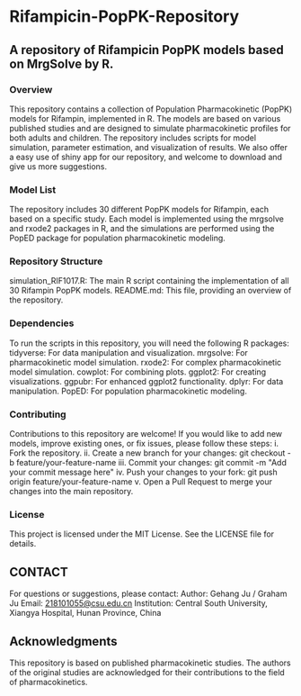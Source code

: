 # Rifampicin-PopPK-Repository
## A repository of Rifampicin PopPK models based on MrgSolve by R.
### Overview
This repository contains a collection of Population Pharmacokinetic (PopPK) models for Rifampin, implemented in R. The models are based on various published studies and are designed to simulate pharmacokinetic profiles for both adults and children. The repository includes scripts for model simulation, parameter estimation, and visualization of results. We also offer a easy use of shiny app for our repository, and welcome to download and give us more suggestions.

### Model List
The repository includes 30 different PopPK models for Rifampin, each based on a specific study. Each model is implemented using the mrgsolve and rxode2 packages in R, and the simulations are performed using the PopED package for population pharmacokinetic modeling.

### Repository Structure
simulation_RIF1017.R: The main R script containing the implementation of all 30 Rifampin PopPK models.
README.md: This file, providing an overview of the repository.

### Dependencies
To run the scripts in this repository, you will need the following R packages:
tidyverse: For data manipulation and visualization.
mrgsolve: For pharmacokinetic model simulation.
rxode2: For complex pharmacokinetic model simulation.
cowplot: For combining plots.
ggplot2: For creating visualizations.
ggpubr: For enhanced ggplot2 functionality.
dplyr: For data manipulation.
PopED: For population pharmacokinetic modeling.

### Contributing
Contributions to this repository are welcome! If you would like to add new models, improve existing ones, or fix issues, please follow these steps:
i. Fork the repository.
ii. Create a new branch for your changes: git checkout -b feature/your-feature-name
iii. Commit your changes: git commit -m "Add your commit message here"
iv. Push your changes to your fork: git push origin feature/your-feature-name
v. Open a Pull Request to merge your changes into the main repository.

### License
This project is licensed under the MIT License. See the LICENSE file for details.

## CONTACT
For questions or suggestions, please contact:
Author: Gehang Ju / Graham Ju
Email: 218101055@csu.edu.cn
Institution: Central South University, Xiangya Hospital, Hunan Province, China

## Acknowledgments
This repository is based on published pharmacokinetic studies. The authors of the original studies are acknowledged for their contributions to the field of pharmacokinetics.
